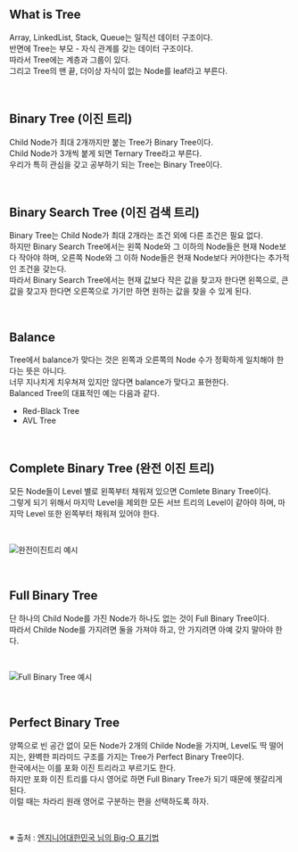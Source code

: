 ## What is Tree

Array, LinkedList, Stack, Queue는 일직선 데이터 구조이다.  
반면에 Tree는 부모 - 자식 관계를 갖는 데이터 구조이다.  
따라서 Tree에는 계층과 그룹이 있다.  
그리고 Tree의 맨 끝, 더이상 자식이 없는 Node를 leaf라고 부른다.

</br>

## Binary Tree (이진 트리)

Child Node가 최대 2개까지만 붙는 Tree가 Binary Tree이다.  
Child Node가 3개씩 붙게 되면 Ternary Tree라고 부른다.  
우리가 특히 관심을 갖고 공부하기 되는 Tree는 Binary Tree이다.

</br>

## Binary Search Tree (이진 검색 트리)

Binary Tree는 Child Node가 최대 2개라는 조건 외에 다른 조건은 필요 없다.  
하지만 Binary Search Tree에서는 왼쪽 Node와 그 이하의 Node들은 현재 Node보다 작아야 하며, 오른쪽 Node와 그 이하 Node들은 현재 Node보다 커야한다는 추가적인 조건을 갖는다.  
따라서 Binary Search Tree에서는 현재 값보다 작은 값을 찾고자 한다면 왼쪽으로, 큰 값을 찾고자 한다면 오른쪽으로 가기만 하면 원하는 값을 찾을 수 있게 된다.

</br>

## Balance

Tree에서 balance가 맞다는 것은 왼쪽과 오른쪽의 Node 수가 정확하게 일치해야 한다는 뜻은 아니다.  
너무 지나치게 치우쳐져 있지만 않다면 balance가 맞다고 표현한다.  
Balanced Tree의 대표적인 예는 다음과 같다.

- Red-Black Tree
- AVL Tree

</br>

## Complete Binary Tree (완전 이진 트리)

모든 Node들이 Level 별로 왼쪽부터 채워져 있으면 Comlete Binary Tree이다.  
그렇게 되기 위해서 마지막 Level을 제외한 모든 서브 트리의 Level이 같아야 하며, 마지막 Level 또한 왼쪽부터 채워져 있어야 한다.

</br>

![완전이진트리 예시](https://user-images.githubusercontent.com/75058239/128025002-db7a193f-e19a-45b0-8078-e98d67d79453.png)

</br>

## Full Binary Tree

단 하나의 Child Node를 가진 Node가 하나도 없는 것이 Full Binary Tree이다.  
따라서 Childe Node를 가지려면 둘을 가져야 하고, 안 가지려면 아예 갖지 말아야 한다.

</br>

![Full Binary Tree 예시](https://user-images.githubusercontent.com/75058239/128025024-bd61c06e-fa49-4d2d-8139-69ed827de549.png)

</br>

## Perfect Binary Tree

양쪽으로 빈 공간 없이 모든 Node가 2개의 Childe Node을 가지며, Level도 딱 떨어지는, 완벽한 피라미드 구조를 가지는 Tree가 Perfect Binary Tree이다.  
한국에서는 이를 포화 이진 트리라고 부르기도 한다.  
하지만 포화 이진 트리를 다시 영어로 하면 Full Binary Tree가 되기 때문에 헷갈리게 된다.  
이럴 때는 차라리 원래 영어로 구분하는 편을 선택하도록 하자.

</br>

※ 출처 : [엔지니어대한민국 님의 Big-O 표기법](https://www.youtube.com/watch?v=LnxEBW29DOw&ab_channel=%EC%97%94%EC%A7%80%EB%8B%88%EC%96%B4%EB%8C%80%ED%95%9C%EB%AF%BC%EA%B5%AD)
